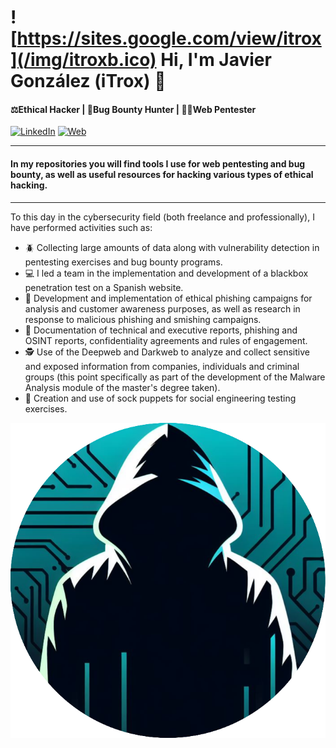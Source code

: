 # ![https://sites.google.com/view/itrox](/img/itroxb.ico) Hi, I'm Javier González (iTrox) 👋
#### ⚖️Ethical Hacker | 🐞Bug Bounty Hunter | 🧑‍💻Web Pentester

[![LinkedIn](https://img.shields.io/badge/LinkedIn-Javier_González-0077B5?style=for-the-badge&logo=linkedin&logoColor=white&labelColor=101010)](https://www.linkedin.com/in/javier-gonzalez-espinoza/)
[![Web](https://img.shields.io/badge/Website-iTrox.site-14a1f0?style=for-the-badge&logo=dev.to&logoColor=white&labelColor=101010)](https://sites.google.com/view/itrox/)

---

#### In my repositories you will find tools I use for web pentesting and bug bounty, as well as useful resources for hacking various types of ethical hacking.

---

To this day in the cybersecurity field (both freelance and professionally), I have performed activities such as:

- 🪲 Collecting large amounts of data along with vulnerability detection in pentesting exercises and bug bounty programs.
- 💻 I led a team in the implementation and development of a blackbox penetration test on a Spanish website.
- 📧 Development and implementation of ethical phishing campaigns for analysis and customer awareness purposes, as well as research in response to malicious phishing and smishing campaigns.
- 📝 Documentation of technical and executive reports, phishing and OSINT reports, confidentiality agreements and rules of engagement.
- 🕵️ Use of the Deepweb and Darkweb to analyze and collect sensitive and exposed information from companies, individuals and criminal groups (this point specifically as part of the development of the Malware Analysis module of the master's degree taken).
- 👤 Creation and use of sock puppets for social engineering testing exercises.

![image](/img/itroxb.png)
